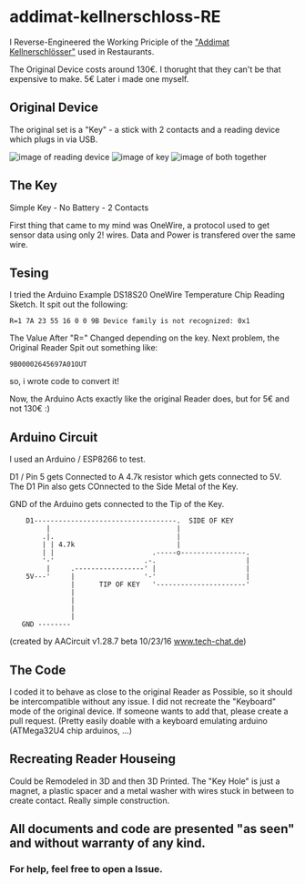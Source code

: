 # addimat-kellnerschloss-RE


I Reverse-Engineered the Working Priciple of the ["Addimat Kellnerschlösser"](https://direct.karley.de/kellnerschloss/addimat_kellnerschloss_usb_2_schwarz_mit_05m_kabel) used in Restaurants.

The Original Device costs around 130€. I thorught that they can't be that expensive to make. 5€ Later i made one myself.

## Original Device
The original set is a "Key" - a stick with 2 contacts and a reading device which plugs in via USB. 

![image of reading device](https://kassen.net/images/product_images/original_images/Addimat-Kellnerschloss-USB.jpg)
![image of key](https://kassen-store.de/images/product_images/info_images/adimat_2.jpg)
![image of both together](https://net-dream.de/images/product_images/info_images/addimat_kellnerschloss_2.jpg)

## The Key
Simple Key - No Battery - 2 Contacts

First thing that came to my mind was OneWire, a protocol used to get sensor data using only 2! wires. Data and Power is transfered over the same wire.

## Tesing
I tried the Arduino Example DS18S20 OneWire Temperature Chip Reading Sketch.
It spit out the following:
```
R=1 7A 23 55 16 0 0 9B Device family is not recognized: 0x1
```

The Value After "R=" Changed depending on the key. 
Next problem, the Original Reader Spit out something like:
```
9B00002645697A01OUT
```

so, i wrote code to convert it!

Now, the Arduino Acts exactly like the original Reader does, but for 5€ and not 130€ :)

## Arduino Circuit
I used an Arduino / ESP8266 to test.

D1 / Pin 5 gets Connected to A 4.7k resistor which gets connected to 5V.
The D1 Pin also gets COnnected to the Side Metal of the Key.

GND of the Arduino gets connected to the Tip of the Key.


```
    D1-----------------------------------.  SIDE OF KEY
         |                               |
        .|.                              |
        | | 4.7k                         |
        | |                        .-----o----------------.
        '-'                      .-.                      |
         |     .-----------------' |                      |
    5V---'     |                 '-'                      |
               |      TIP OF KEY   '----------------------'
               |
               |
               |
               |
   GND --------
```
(created by AACircuit v1.28.7 beta 10/23/16 www.tech-chat.de)

## The Code

I coded it to behave as close to the original Reader as Possible, so it should be intercompatible without any issue.
I did not recreate the "Keyboard" mode of the original device. If someone wants to add that, please create a pull request. 
(Pretty easily doable with a keyboard emulating arduino (ATMega32U4 chip arduinos, ...)


## Recreating Reader Houseing

Could be Remodeled in 3D and then 3D Printed. 
The "Key Hole" is just a magnet, a plastic spacer and a metal washer with wires stuck in between to create contact. Really simple construction.

## All documents and code are presented "as seen" and without warranty of any kind. 
### For help, feel free to open a Issue. 
